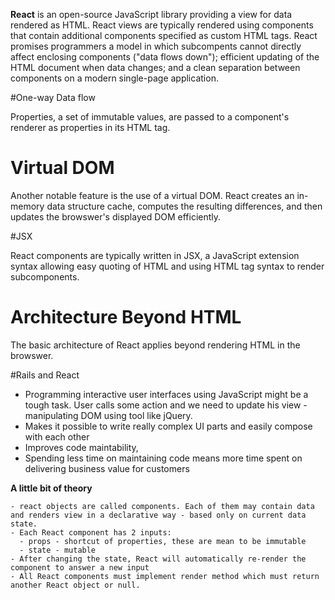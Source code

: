 **React** is an open-source JavaScript library providing a view for data rendered as HTML. React views are typically rendered using components that contain additional components specified as custom HTML tags. React promises programmers a model in which subcompents cannot directly affect enclosing components ("data flows down"); efficient updating of the HTML document when data changes; and a clean separation between components on a modern single-page application. 

#One-way Data flow

Properties, a set of immutable values, are passed to a component's renderer as properties in its HTML tag. 

# Virtual DOM

Another notable feature is the use of a virtual DOM. React creates an in-memory data structure cache, computes the resulting differences, and then updates the browswer's displayed DOM efficiently. 

#JSX

React components are typically written in JSX, a JavaScript extension syntax allowing easy quoting of HTML and using HTML tag syntax to render subcomponents. 

# Architecture Beyond HTML

The basic architecture of React applies beyond rendering HTML in the browswer. 

#Rails and React

- Programming interactive user interfaces using JavaScript might be a tough task. User calls some action and we need to update his view - manipulating DOM using tool like jQuery. 
- Makes it possible to write really complex UI parts and easily compose with each other
- Improves code maintability, 
- Spending less time on maintaining code means more time spent on delivering business value for customers

 **A little bit of theory**

    - react objects are called components. Each of them may contain data and renders view in a declarative way - based only on current data state. 
    - Each React component has 2 inputs: 
      - props - shortcut of properties, these are mean to be immutable
      - state - mutable
    - After changing the state, React will automatically re-render the component to answer a new input
    - All React components must implement render method which must return another React object or null. 

    